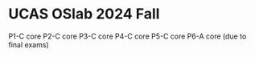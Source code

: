# UCAS OSlab 2024 Fall

P1-C core
P2-C core
P3-C core
P4-C core
P5-C core
P6-A core (due to final exams)
